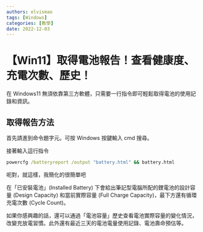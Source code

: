 ```yaml
---
authors: elvismao
tags: [Windows]
categories: [教學]
date: 2022-12-03
---
```


# 【Win11】取得電池報告！查看健康度、充電次數、歷史！

在 Windows11 無須依靠第三方軟體，只需要一行指令即可輕鬆取得電池的使用記錄和資訊。

## 取得報告方法

首先請進到命令題字元。可按 Windows 按鍵輸入 cmd 搜尋。

接著輸入這行指令

```bat
powercfg /batteryreport /output "battery.html" && battery.html
```

呃對，就這樣，我簡化的很簡單吧

在「已安裝電池」(Installed Battery) 下會給出筆記型電腦所配的鋰電池的設計容量 (Design Capacity) 和當前實際容量 (Full Charge Capacity)，最下方還有循環充電次數 (Cycle Count)。

如果你感興趣的話，還可以通過「電池容量」歷史查看電池實際容量的變化情況，改變充放電習慣。此外還有最近三天的電池電量使用記錄、電池壽命預估等。
